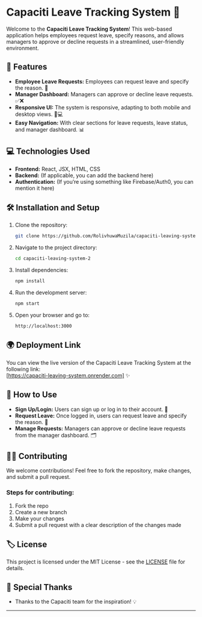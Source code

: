 # Capaciti Leave Tracking System 🌟

Welcome to the **Capaciti Leave Tracking System**! This web-based application helps employees request leave, specify reasons, and allows managers to approve or decline requests in a streamlined, user-friendly environment.

## 🚀 Features

- **Employee Leave Requests:** Employees can request leave and specify the reason. 📝
- **Manager Dashboard:** Managers can approve or decline leave requests. ✅❌
- **Responsive UI:** The system is responsive, adapting to both mobile and desktop views. 📱💻
- **Easy Navigation:** With clear sections for leave requests, leave status, and manager dashboard. 📊

## 💻 Technologies Used

- **Frontend:** React, JSX, HTML, CSS
- **Backend:** (If applicable, you can add the backend here)
- **Authentication:** (If you’re using something like Firebase/Auth0, you can mention it here)

## 🛠️ Installation and Setup

1. Clone the repository:
   ```bash
   git clone https://github.com/RolivhuwaMuzila/capaciti-leaving-system-2.git
   ```

2. Navigate to the project directory:
   ```bash
   cd capaciti-leaving-system-2
   ```

3. Install dependencies:
   ```bash
   npm install
   ```

4. Run the development server:
   ```bash
   npm start
   ```

5. Open your browser and go to:
   ```
   http://localhost:3000
   ```

## 🌍 Deployment Link

You can view the live version of the Capaciti Leave Tracking System at the following link:  
[https://capaciti-leaving-system.onrender.com] ✨

## 📑 How to Use

- **Sign Up/Login:** Users can sign up or log in to their account. 🔑
- **Request Leave:** Once logged in, users can request leave and specify the reason. 📅
- **Manage Requests:** Managers can approve or decline leave requests from the manager dashboard. 🗂️

## 🧑‍💻 Contributing

We welcome contributions! Feel free to fork the repository, make changes, and submit a pull request.

### Steps for contributing:
1. Fork the repo
2. Create a new branch
3. Make your changes
4. Submit a pull request with a clear description of the changes made

## 🏷️ License

This project is licensed under the MIT License - see the [LICENSE](LICENSE) file for details.

## 🙏 Special Thanks

- Thanks to the Capaciti team for the inspiration! 💡

---





